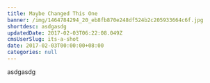 ```yaml
---
title: Maybe Changed This One
banner: /img/1464784294_20_eb8fb870e248df524b2c205933664c6f.jpg
shortdesc: asdgasdg
updatedDate: 2017-02-03T06:22:08.049Z
cmsUserSlug: its-a-shot
date: 2017-02-03T00:00:00+08:00
categories: null
---
```


asdgasdg